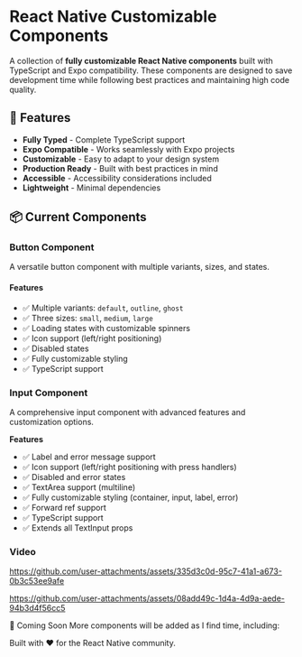 # React Native Customizable Components

A collection of **fully customizable React Native components** built with TypeScript and Expo compatibility. These components are designed to save development time while following best practices and maintaining high code quality.

## 🚀 Features

- **Fully Typed** - Complete TypeScript support
- **Expo Compatible** - Works seamlessly with Expo projects
- **Customizable** - Easy to adapt to your design system
- **Production Ready** - Built with best practices in mind
- **Accessible** - Accessibility considerations included
- **Lightweight** - Minimal dependencies

## 📦 Current Components

### Button Component

A versatile button component with multiple variants, sizes, and states.

#### Features
- ✅ Multiple variants: `default`, `outline`, `ghost`
- ✅ Three sizes: `small`, `medium`, `large`
- ✅ Loading states with customizable spinners
- ✅ Icon support (left/right positioning)
- ✅ Disabled states
- ✅ Fully customizable styling
- ✅ TypeScript support

### Input Component

A comprehensive input component with advanced features and customization options.

**Features**
* ✅ Label and error message support
* ✅ Icon support (left/right positioning with press handlers)
* ✅ Disabled and error states
* ✅ TextArea support (multiline)
* ✅ Fully customizable styling (container, input, label, error)
* ✅ Forward ref support
* ✅ TypeScript support
* ✅ Extends all TextInput props

### Video


https://github.com/user-attachments/assets/335d3c0d-95c7-41a1-a673-0b3c53ee9afe


https://github.com/user-attachments/assets/08add49c-1d4a-4d9a-aede-94b3d4f56cc5



🔮 Coming Soon
More components will be added as I find time, including:

Built with ❤️ for the React Native community.

